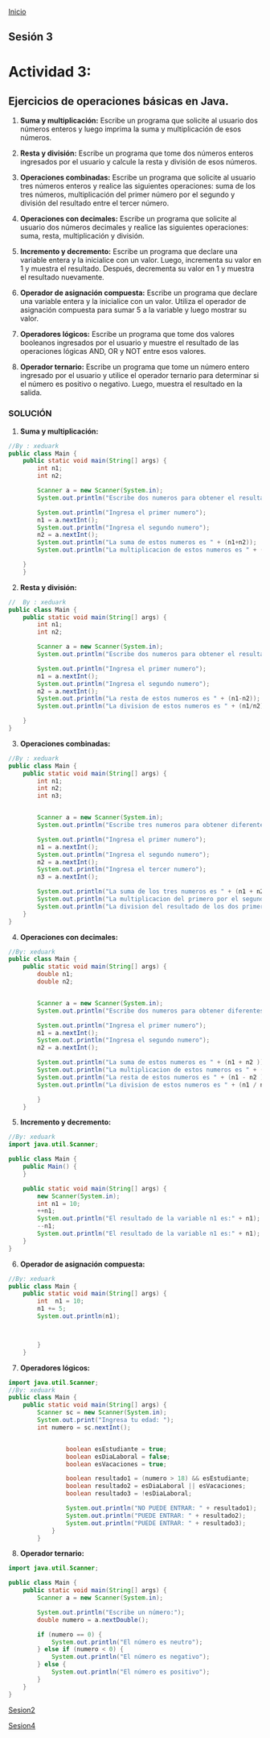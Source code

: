 <!-- No borrar o modificar -->
[Inicio](./index.md)

## Sesión 3 


# Actividad 3: 
## Ejercicios de operaciones básicas en Java.

1. **Suma y multiplicación:** Escribe un programa que solicite al usuario dos números enteros y luego imprima la suma y multiplicación de esos números.

2. **Resta y división:** Escribe un programa que tome dos números enteros ingresados por el usuario y calcule la resta y división de esos números.

3. **Operaciones combinadas:** Escribe un programa que solicite al usuario tres números enteros y realice las siguientes operaciones: suma de los tres números, multiplicación del primer número por el segundo y división del resultado entre el tercer número.

4. **Operaciones con decimales:** Escribe un programa que solicite al usuario dos números decimales y realice las siguientes operaciones: suma, resta, multiplicación y división.

5. **Incremento y decremento:** Escribe un programa que declare una variable entera y la inicialice con un valor. Luego, incrementa su valor en 1 y muestra el resultado. Después, decrementa su valor en 1 y muestra el resultado nuevamente.

6. **Operador de asignación compuesta:** Escribe un programa que declare una variable entera y la inicialice con un valor. Utiliza el operador de asignación compuesta para sumar 5 a la variable y luego mostrar su valor.

7. **Operadores lógicos:** Escribe un programa que tome dos valores booleanos ingresados por el usuario y muestre el resultado de las operaciones lógicas AND, OR y NOT entre esos valores.

8. **Operador ternario:** Escribe un programa que tome un número entero ingresado por el usuario y utilice el operador ternario para determinar si el número es positivo o negativo. Luego, muestra el resultado en la salida.

### SOLUCIÓN 

1. **Suma y multiplicación:**
```JAVA
//By : xeduark
public class Main {
    public static void main(String[] args) {
        int n1;
        int n2;

        Scanner a = new Scanner(System.in);
        System.out.println("Escribe dos numeros para obtener el resultado de su suma, multiplicacion");

        System.out.println("Ingresa el primer numero");
        n1 = a.nextInt();
        System.out.println("Ingresa el segundo numero");
        n2 = a.nextInt();
        System.out.println("La suma de estos numeros es " + (n1+n2));
        System.out.println("La multiplicacion de estos numeros es " + (n1*n2));

    }
    }
```

2. **Resta y división:**

```JAVA 
//  By : xeduark
public class Main {
    public static void main(String[] args) {
        int n1;
        int n2;

        Scanner a = new Scanner(System.in);
        System.out.println("Escribe dos numeros para obtener el resultado de su resta, division");

        System.out.println("Ingresa el primer numero");
        n1 = a.nextInt();
        System.out.println("Ingresa el segundo numero");
        n2 = a.nextInt();
        System.out.println("La resta de estos numeros es " + (n1-n2));
        System.out.println("La division de estos numeros es " + (n1/n2));

    }
}
```
3. **Operaciones combinadas:**

```JAVA
//By : xeduark
public class Main {
    public static void main(String[] args) {
        int n1;
        int n2;
        int n3;


        Scanner a = new Scanner(System.in);
        System.out.println("Escribe tres numeros para obtener diferentes operaciones");

        System.out.println("Ingresa el primer numero");
        n1 = a.nextInt();
        System.out.println("Ingresa el segundo numero");
        n2 = a.nextInt();
        System.out.println("Ingresa el tercer numero");
        n3 = a.nextInt();

        System.out.println("La suma de los tres numeros es " + (n1 + n2 + n3));
        System.out.println("La multiplicacion del primero por el segundo es " + (n1 * n2));
        System.out.println("La division del resultado de los dos primeros entre el tercero es " + (n1*n2/n3));
    }
}

```

4. **Operaciones con decimales:**

``` JAVA
//By: xeduark
public class Main {
    public static void main(String[] args) {
        double n1;
        double n2;


        Scanner a = new Scanner(System.in);
        System.out.println("Escribe dos numeros para obtener diferentes operaciones");

        System.out.println("Ingresa el primer numero");
        n1 = a.nextInt();
        System.out.println("Ingresa el segundo numero");
        n2 = a.nextInt();

        System.out.println("La suma de estos numeros es " + (n1 + n2 ));
        System.out.println("La multiplicacion de estos numeros es " + (n1 * n2 ));
        System.out.println("La resta de estos numeros es " + (n1 - n2 ));
        System.out.println("La division de estos numeros es " + (n1 / n2 ));

        }
    }

```

5. **Incremento y decremento:**

``` JAVA
//By: xeduark
import java.util.Scanner;

public class Main {
    public Main() {
    }

    public static void main(String[] args) {
        new Scanner(System.in);
        int n1 = 10;
        ++n1;
        System.out.println("El resultado de la variable n1 es:" + n1);
        --n1;
        System.out.println("El resultado de la variable n1 es:" + n1);
    }
}

```

6. **Operador de asignación compuesta:**

``` JAVA 
//By: xeduark
public class Main {
    public static void main(String[] args) {
        int  n1 = 10;
        n1 += 5;
        System.out.println(n1);



        }
    }

```

7. **Operadores lógicos:**

``` JAVA
import java.util.Scanner;
//By: xeduark
public class Main {
    public static void main(String[] args) {
        Scanner sc = new Scanner(System.in);
        System.out.print("Ingresa tu edad: ");
        int numero = sc.nextInt();


                boolean esEstudiante = true;
                boolean esDiaLaboral = false;
                boolean esVacaciones = true;

                boolean resultado1 = (numero > 18) && esEstudiante;
                boolean resultado2 = esDiaLaboral || esVacaciones;
                boolean resultado3 = !esDiaLaboral;

                System.out.println("NO PUEDE ENTRAR: " + resultado1);
                System.out.println("PUEDE ENTRAR: " + resultado2);
                System.out.println("PUEDE ENTRAR: " + resultado3);
            }
        }


```
8. **Operador ternario:**

``` JAVA
import java.util.Scanner;

public class Main {
    public static void main(String[] args) {
        Scanner a = new Scanner(System.in);

        System.out.println("Escribe un número:");
        double numero = a.nextDouble();

        if (numero == 0) {
            System.out.println("El número es neutro");
        } else if (numero < 0) {
            System.out.println("El número es negativo");
        } else {
            System.out.println("El número es positivo");
        }
    }
}
```
[Sesion2](https://xeduark.github.io/Evidencias_logica_de_programacion/sesion2.html)

[Sesion4](https://xeduark.github.io/Evidencias_logica_de_programacion/sesion4.html)






